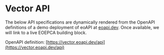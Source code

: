 # Vector API

The below API specifications are dynamically rendered from the OpenAPI definitions of a demo deployment of eoAPI at [eoapi.dev](https://eoapi.dev/). Once available, we will link to a live EOEPCA building block.

OpenAPI definition: [https://vector.eoapi.dev/api](https://vector.eoapi.dev/api)

<swagger-ui src="https://vector.eoapi.dev/api">